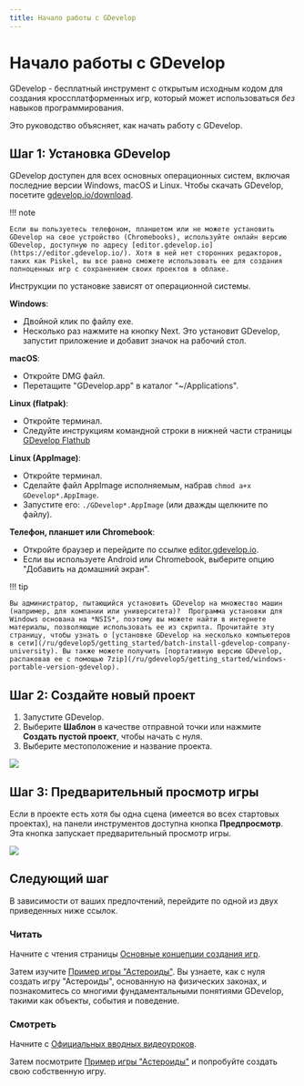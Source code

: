 ```yaml
---
title: Начало работы с GDevelop
---
```

# Начало работы с GDevelop

GDevelop - бесплатный инструмент с открытым исходным кодом для создания  кроссплатформенных игр, который может использоваться  *без* навыков программирования.

Это руководство объясняет, как начать работу с GDevelop.

## Шаг 1: Установка GDevelop

GDevelop доступен для всех основных операционных систем, включая последние версии Windows, macOS и Linux. Чтобы скачать GDevelop, посетите [gdevelop.io/download](https://gdevelop.io/download/).

!!! note

    Если вы пользуетесь телефоном, планшетом или не можете установить GDevelop на свое устройство (Chromebooks), используйте онлайн версию GDevelop, доступную по адресу [editor.gdevelop.io](https://editor.gdevelop.io/). Хотя в ней нет сторонних редакторов, таких как Piskel, вы все равно сможете использовать ее для создания полноценных игр с сохранением своих проектов в облаке.

Инструкции по установке зависят от операционной системы.

**Windows**: 

  - Двойной клик по файлу exe.
  -  Несколько раз нажмите на кнопку Next. Это установит GDevelop, запустит приложение и добавит значок на рабочий стол. 

**macOS**:

  - Откройте DMG файл.
  - Перетащите "GDevelop.app" в каталог "~/Applications".

**Linux (flatpak)**:

  - Откройте терминал.
  - Следуйте инструкциям командной строки в нижней части страницы [GDevelop Flathub](https://flathub.org/apps/details/io.gdevelop.ide)

**Linux (AppImage)**:

  - Откройте терминал.
  - Сделайте файл AppImage исполняемым, набрав `chmod a+x GDevelop*.AppImage`.
  - Запустите его: `./GDevelop*.AppImage` (или дважды щелкните по файлу).

**Телефон, планшет или Chromebook**:

  - Откройте браузер и перейдите по ссылке [editor.gdevelop.io](https://editor.gdevelop.io).
  - Если вы используете Android или Chromebook, выберите опцию "Добавить на домашний экран".

!!! tip

    Вы администратор, пытающийся установить GDevelop на множество машин (например, для компании или университета)?  Программа установки для Windows основана на *NSIS*, поэтому вы можете найти в интернете материалы, позволяющие использовать ее из скрипта. Прочитайте эту страницу, чтобы узнать о [установке GDevelop на несколько компьютеров в сети](/ru/gdevelop5/getting_started/batch-install-gdevelop-company-university). Вы также можете получить [портативную версию GDevelop, распаковав ее с помощью 7zip](/ru/gdevelop5/getting_started/windows-portable-version-gdevelop).

## Шаг 2: Создайте новый проект

1. Запустите GDevelop.
2. Выберите **Шаблон** в качестве отправной точки или нажмите **Создать пустой проект**, чтобы начать с нуля.
3. Выберите местоположение и название проекта.

![](/gdevelop5/home-page-new.png)

## Шаг 3: Предварительный просмотр игры

Если в проекте есть хотя бы одна сцена (имеется во всех стартовых проектах), на панели инструментов доступна кнопка **Предпросмотр**. Эта кнопка запускает предварительный просмотр игры.

![](/gdevelop5/preview-buttons.png)

## Следующий шаг

В зависимости от ваших предпочтений, перейдите по одной из двух приведенных ниже ссылок.

### Читать
Начните с чтения страницы [Основные концепции создания игр](/ru/gdevelop5/tutorials/basic-game-making-concepts).

Затем изучите [Пример игры "Астероиды"](/ru/gdevelop5/tutorials/asteroids/start). Вы узнаете, как с нуля создать игру "Астероиды", основанную на физических законах, и познакомитесь со многими фундаментальными понятиями GDevelop, такими как объекты, события и поведение.

### Смотреть

Начните с [Официальных вводных видеоуроков](https://www.youtube.com/watch?v=bR2BjT7JG0k&list=PL3YlZTdKiS89Kj7IQVPoNElJCWrjZaCC8).

Затем посмотрите [Пример игры "Астероиды"](https://www.youtube.com/watch?v=w1SCpQ-mRCk) и попробуйте создать свою собственную игру.